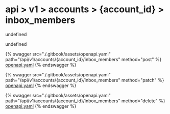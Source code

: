 # api > v1 > accounts > {account_id} > inbox_members

undefined

undefined


{% swagger src="./.gitbook/assets/openapi.yaml" path="/api/v1/accounts/{account_id}/inbox_members" method="post" %}
[openapi.yaml](<./.gitbook/assets/openapi.yaml>)
{% endswagger %}
  


{% swagger src="./.gitbook/assets/openapi.yaml" path="/api/v1/accounts/{account_id}/inbox_members" method="patch" %}
[openapi.yaml](<./.gitbook/assets/openapi.yaml>)
{% endswagger %}
  


{% swagger src="./.gitbook/assets/openapi.yaml" path="/api/v1/accounts/{account_id}/inbox_members" method="delete" %}
[openapi.yaml](<./.gitbook/assets/openapi.yaml>)
{% endswagger %}